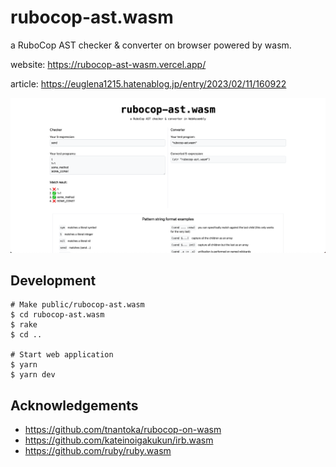 # rubocop-ast.wasm

a RuboCop AST checker & converter on browser powered by wasm.

website: https://rubocop-ast-wasm.vercel.app/

article: https://euglena1215.hatenablog.jp/entry/2023/02/11/160922

![](./public/screenshot.png)

## Development

```shell
# Make public/rubocop-ast.wasm
$ cd rubocop-ast.wasm
$ rake
$ cd ..

# Start web application
$ yarn
$ yarn dev
```

## Acknowledgements

- https://github.com/tnantoka/rubocop-on-wasm
- https://github.com/kateinoigakukun/irb.wasm
- https://github.com/ruby/ruby.wasm

